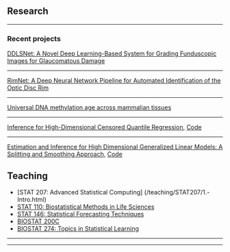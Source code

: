 ## Research

---

### Recent projects

[DDLSNet: A Novel Deep Learning-Based System for Grading Funduscopic Images for Glaucomatous Damage](https://www.ophthalmologyscience.org/article/S2666-9145(22)00144-0/fulltext)
<!-- <img src="images/dummy_thumbnail.jpg?raw=true"/> -->

---

[RimNet: A Deep Neural Network Pipeline for Automated Identification of the Optic Disc Rim](https://www.ophthalmologyscience.org/article/S2666-9145(22)00133-6/fulltext)
<!-- <img src="images/dummy_thumbnail.jpg?raw=true"/> -->

---

[Universal DNA methylation age across mammalian tissues](https://www.biorxiv.org/content/10.1101/2021.01.18.426733v1.full)
<!-- <img src="images/dummy_thumbnail.jpg?raw=true"/> -->

---

[Inference for High-Dimensional Censored Quantile Regression](https://www.tandfonline.com/doi/abs/10.1080/01621459.2021.1957900?journalCode=uasa20),
[Code](https://github.com/feizhe/HDCQR_Paper)
<!-- <img src="images/dummy_thumbnail.jpg?raw=true"/> -->

---

[Estimation and Inference for High Dimensional Generalized Linear Models: A Splitting and Smoothing Approach](https://www.jmlr.org/papers/v22/19-132.html),
[Code](https://github.com/feizhe/SSHDI)

## Teaching

- [STAT 207: Advanced Statistical Computing] (/teaching/STAT207/1.-Intro.html)
- [STAT 110: Biostatistical Methods in Life Sciences](https://elearn.ucr.edu/)
- [STAT 146: Statistical Forecasting Techniques](https://elearn.ucr.edu/)
- [BIOSTAT 200C](https://ccle.ucla.edu/)
- [BIOSTAT 274: Topics in Statistical Learning](https://ccle.ucla.edu/)

---




---
<!-- <p style="font-size:11px">Page template forked from <a href="https://github.com/evanca/quick-portfolio">evanca</a></p> -->
<!-- Remove above link if you don't want to attibute -->
